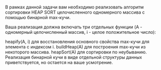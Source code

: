 В рамках данной задачи вам необходимо реализовать алгоритм сортировки HEAP SORT целочисленного одномерного массива с помощью бинарной max-кучи.

Ваша реализация должна включать три отдельных функции (A - одномерный целочисленный массив, i - целое положительное число):

heapify(A, i) для восстановления основного свойства max-кучи для элемента с индексом i.
buildHeap(A) для построения max-кучи из некоторого массива.
heapSort(A) для сортировки по неубыванию.
Реализация бинарной кучи в виде отдельной структуры данных приветствуется, но остается на ваше усмотрение.
